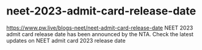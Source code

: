 # neet-2023-admit-card-release-date
https://www.pw.live/blogs-neet/neet-admit-card-release-date NEET 2023 admit card release date has been announced by the NTA. Check the latest updates on NEET admit card 2023 release date
